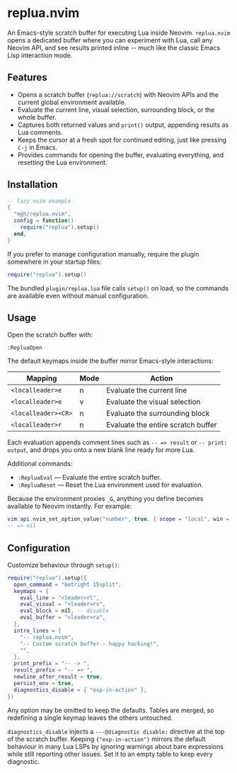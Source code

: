 # replua.nvim

An Emacs-style scratch buffer for executing Lua inside Neovim. `replua.nvim` opens a dedicated buffer where you can experiment with Lua, call any Neovim API, and see results printed inline -- much like the classic Emacs Lisp interaction mode.

## Features

- Opens a scratch buffer (`replua://scratch`) with Neovim APIs and the current global environment available.
- Evaluate the current line, visual selection, surrounding block, or the whole buffer.
- Captures both returned values and `print()` output, appending results as Lua comments.
- Keeps the cursor at a fresh spot for continued editing, just like pressing `C-j` in Emacs.
- Provides commands for opening the buffer, evaluating everything, and resetting the Lua environment.

## Installation

```lua
-- lazy.nvim example
{
  "mgh/replua.nvim",
  config = function()
    require("replua").setup()
  end,
}
```

If you prefer to manage configuration manually, require the plugin somewhere in your startup files:

```lua
require("replua").setup()
```

The bundled `plugin/replua.lua` file calls `setup()` on load, so the commands are available even without manual configuration.

## Usage

Open the scratch buffer with:

```
:RepluaOpen
```

The default keymaps inside the buffer mirror Emacs-style interactions:

| Mapping             | Mode | Action                                |
|---------------------|------|---------------------------------------|
| `<localleader>e`    | n    | Evaluate the current line             |
| `<localleader>e`    | v    | Evaluate the visual selection         |
| `<localleader><CR>` | n    | Evaluate the surrounding block        |
| `<localleader>r`    | n    | Evaluate the entire scratch buffer    |

Each evaluation appends comment lines such as `-- => result` or `-- print: output`, and drops you onto a new blank line ready for more Lua.

Additional commands:

- `:RepluaEval` &mdash; Evaluate the entire scratch buffer.
- `:RepluaReset` &mdash; Reset the Lua environment used for evaluation.

Because the environment proxies `_G`, anything you define becomes available to Neovim instantly. For example:

```lua
vim.api.nvim_set_option_value("number", true, { scope = "local", win = 0 })
-- => nil
```

## Configuration

Customize behaviour through `setup()`:

```lua
require("replua").setup({
  open_command = "botright 15split",
  keymaps = {
    eval_line = "<leader>rl",
    eval_visual = "<leader>rs",
    eval_block = nil, -- disable
    eval_buffer = "<leader>ra",
  },
  intro_lines = {
    "-- replua.nvim",
    "-- Custom scratch buffer - happy hacking!",
    "",
  },
  print_prefix = "-- -> ",
  result_prefix = "-- => ",
  newline_after_result = true,
  persist_env = true,
  diagnostics_disable = { "exp-in-action" },
})
```

Any option may be omitted to keep the defaults. Tables are merged, so redefining a single keymap leaves the others untouched.

`diagnostics_disable` injects a `---@diagnostic disable:` directive at the top of the scratch buffer. Keeping `{"exp-in-action"}` mirrors the default behaviour in many Lua LSPs by ignoring warnings about bare expressions while still reporting other issues. Set it to an empty table to keep every diagnostic.
